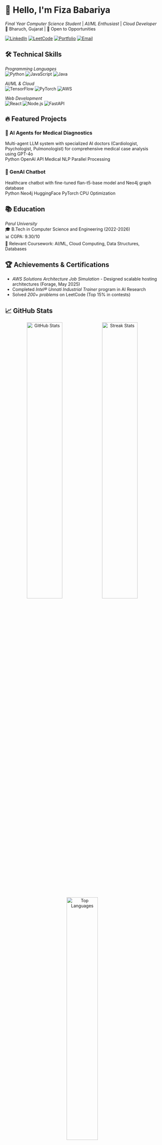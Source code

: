 # 👋 Hello, I'm Fiza Babariya

*Final Year Computer Science Student* | *AI/ML Enthusiast* | *Cloud Developer*  
📍 Bharuch, Gujarat | 💼 Open to Opportunities  

[![LinkedIn](https://img.shields.io/badge/LinkedIn-0A66C2?style=for-the-badge&logo=linkedin&logoColor=white)](https://www.linkedin.com/in/fiza-babariya-a94a47261/)
[![LeetCode](https://img.shields.io/badge/LeetCode-FFA116?style=for-the-badge&logo=leetcode&logoColor=black)](https://leetcode.com/u/fiza2510/)
[![Portfolio](https://img.shields.io/badge/Portfolio-4285F4?style=for-the-badge&logo=google-chrome&logoColor=white)](https://fizababariya.vercel.app/)
[![Email](https://img.shields.io/badge/Email-EA4335?style=for-the-badge&logo=gmail&logoColor=white)](mailto:fizababariya@gmail.com)

## 🛠 Technical Skills

*Programming Languages*  
![Python](https://img.shields.io/badge/Python-3776AB?style=flat-square&logo=python&logoColor=white)
![JavaScript](https://img.shields.io/badge/JavaScript-F7DF1E?style=flat-square&logo=javascript&logoColor=black)
![Java](https://img.shields.io/badge/Java-007396?style=flat-square&logo=java&logoColor=white)

*AI/ML & Cloud*  
![TensorFlow](https://img.shields.io/badge/TensorFlow-FF6F00?style=flat-square&logo=tensorflow&logoColor=white)
![PyTorch](https://img.shields.io/badge/PyTorch-EE4C2C?style=flat-square&logo=pytorch&logoColor=white)
![AWS](https://img.shields.io/badge/AWS-232F3E?style=flat-square&logo=amazon-aws&logoColor=white)

*Web Development*  
![React](https://img.shields.io/badge/React-61DAFB?style=flat-square&logo=react&logoColor=black)
![Node.js](https://img.shields.io/badge/Node.js-339933?style=flat-square&logo=node.js&logoColor=white)
![FastAPI](https://img.shields.io/badge/FastAPI-009688?style=flat-square&logo=fastapi&logoColor=white)

## 🔥 Featured Projects

### 🤖 AI Agents for Medical Diagnostics
Multi-agent LLM system with specialized AI doctors (Cardiologist, Psychologist, Pulmonologist) for comprehensive medical case analysis using GPT-4o  
Python OpenAI API Medical NLP Parallel Processing

### 🧠 GenAI Chatbot
Healthcare chatbot with fine-tuned flan-t5-base model and Neo4j graph database  
Python Neo4j HuggingFace PyTorch CPU Optimization

## 📚 Education

*Parul University*  
🎓 B.Tech in Computer Science and Engineering (2022-2026)  
📊 CGPA: 9.30/10  
📝 Relevant Coursework: AI/ML, Cloud Computing, Data Structures, Databases

## 🏆 Achievements & Certifications

- *AWS Solutions Architecture Job Simulation* - Designed scalable hosting architectures (Forage, May 2025)
- Completed *Intel® Unnati Industrial Trainer* program in AI Research
- Solved *200+ problems* on LeetCode (Top 15% in contests)

## 📈 GitHub Stats

<div align="center">
  <img src="https://github-readme-stats.vercel.app/api?username=FizaBabariya&show_icons=true&theme=radical&hide_border=true" alt="GitHub Stats" width="48%"/>
  <img src="https://github-readme-streak-stats.herokuapp.com/?user=FizaBabariya&theme=radical&hide_border=true" alt="Streak Stats" width="48%"/>
</div>

<div align="center">
  <img src="https://github-readme-stats.vercel.app/api/top-langs/?username=FizaBabariya&layout=compact&theme=radical&hide_border=true" alt="Top Languages" width="45%"/>
</div>

## 🎨 Appearance Customization

You can customize your stats cards with these parameters:

```markdown
![Stats](https://github-readme-stats.vercel.app/api?username=FizaBabariya&theme=THEME_NAME)
![Streak](https://github-readme-streak-stats.herokuapp.com/?user=FizaBabariya&theme=THEME_NAME)

